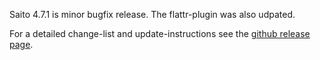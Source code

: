 <!--
title: Saito 4.7.1 released
template: whats-new
date: 2015-01-04
author: Schlaefer
-->

Saito 4.7.1 is minor bugfix release. The flattr-plugin was also udpated.

For a detailed change-list and update-instructions see the [github release page](https://github.com/Schlaefer/Saito/releases/tag/4.7.1).